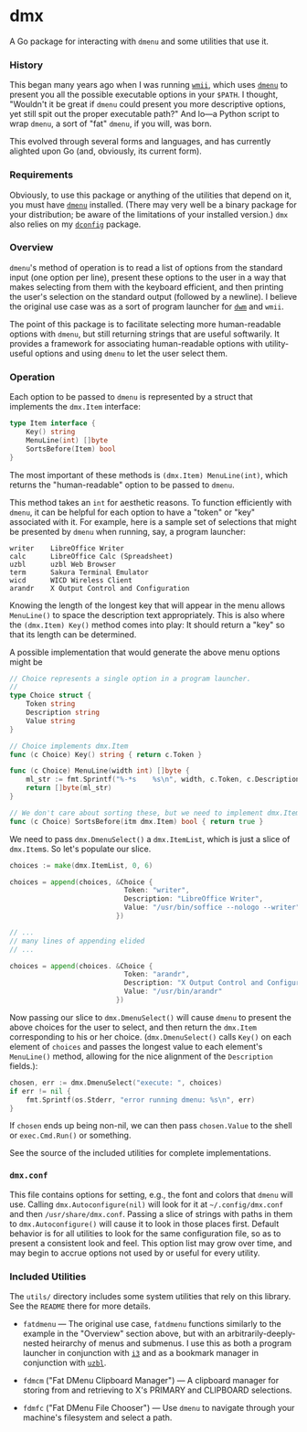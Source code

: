 # dmx

A Go package for interacting with `dmenu` and some utilities that use it.

### History

This began many years ago when I was running
[`wmii`](https://code.google.com/archive/p/wmii), which uses
[`dmenu`](http://tools.suckless.org/dmenu/) to present you all the possible
executable options in your `$PATH`. I thought, "Wouldn't it be great if `dmenu`
could present you more descriptive options, yet still spit out the proper
executable path?" And lo&mdash;a Python script to wrap `dmenu`, a sort of
"fat" `dmenu`, if you will, was born.

This evolved through several forms and languages, and has currently alighted
upon Go (and, obviously, its current form).

### Requirements

Obviously, to use this package or anything of the utilities that depend on it,
you must have [`dmenu`](http://tools.suckless.org/dmenu/) installed. (There
may very well be a binary package for your distribution; be aware of the
limitations of your installed version.) `dmx` also relies on my
[`dconfig`](https://github.com/d2718/dconfig/) package.

### Overview

`dmenu`'s method of operation is to read a list of options from the standard
input (one option per line), present these options to the user in a way that
makes selecting from them with the keyboard efficient, and then printing the
user's selection on the standard output (followed by a newline). I believe the
original use case was as a sort of program launcher for
[`dwm`](http://dwm.suckless.org/) and `wmii`.

The point of this package is to facilitate selecting more human-readable
options with `dmenu`, but still returning strings that are useful softwarily.
It provides a framework for associating human-readable options with
utility-useful options and using `dmenu` to let the user select them.

### Operation

Each option to be passed to `dmenu` is represented by a struct that implements
the ``dmx.Item`` interface:
```go
type Item interface {
    Key() string
    MenuLine(int) []byte
    SortsBefore(Item) bool
}
```
The most important of these methods is `(dmx.Item) MenuLine(int)`, which
returns the "human-readable" option to be passed to `dmenu`.

This method takes an `int` for aesthetic reasons. To function efficiently with
`dmenu`, it can be helpful for each option to have a "token" or "key"
associated with it. For example, here is a sample set of selections that
might be presented by `dmenu` when running, say, a program launcher:
```
writer    LibreOffice Writer
calc      LibreOffice Calc (Spreadsheet)
uzbl      uzbl Web Browser
term      Sakura Terminal Emulator
wicd      WICD Wireless Client
arandr    X Output Control and Configuration
```
Knowing the length of the longest key that will appear in the menu allows
`MenuLine()` to space the description text appropriately. This is also where
the `(dmx.Item) Key()` method comes into play: It should return a "key" so
that its length can be determined.

A possible implementation that would generate the above menu options might be

```go
// Choice represents a single option in a program launcher.
//
type Choice struct {
    Token string
    Description string
    Value string
}

// Choice implements dmx.Item
func (c Choice) Key() string { return c.Token }

func (c Choice) MenuLine(width int) []byte {
    ml_str := fmt.Sprintf("%-*s    %s\n", width, c.Token, c.Description)
    return []byte(ml_str)
}

// We don't care about sorting these, but we need to implement dmx.Item.
func (c Choice) SortsBefore(itm dmx.Item) bool { return true }
```

We need to pass `dmx.DmenuSelect()` a `dmx.ItemList`, which is just a
slice of `dmx.Item`s. So let's populate our slice.

```go
choices := make(dmx.ItemList, 0, 6)

choices = append(choices, &Choice {
                            Token: "writer",
                            Description: "LibreOffice Writer",
                            Value: "/usr/bin/soffice --nologo --writer",
                          })

// ...
// many lines of appending elided
// ...

choices = append(choices. &Choice {
                            Token: "arandr",
                            Description: "X Output Control and Configuration",
                            Value: "/usr/bin/arandr"
                          })
```

Now passing our slice to `dmx.DmenuSelect()` will cause `dmenu` to present 
the above choices for the user to select, and then return the `dmx.Item`
corresponding to his or her choice. (`dmx.DmenuSelect()` calls `Key()` on each
element of `choices` and passes the longest value to each element's
`MenuLine()` method, allowing for the nice alignment of the `Description`
fields.):

```go
chosen, err := dmx.DmenuSelect("execute: ", choices)
if err != nil {
    fmt.Sprintf(os.Stderr, "error running dmenu: %s\n", err)
}
```

If `chosen` ends up being non-nil, we can then pass `chosen.Value` to the
shell or `exec.Cmd.Run()` or something.

See the source of the included utilities for complete implementations.

### `dmx.conf`

This file contains options for setting, e.g., the font and colors that `dmenu`
will use. Calling `dmx.Autoconfigure(nil)` will look for it at
`~/.config/dmx.conf` and then `/usr/share/dmx.conf`. Passing a slice of
strings with paths in them to `dmx.Autoconfigure()` will cause it to look
in those places first. Default behavior is for all utilities to look for
the same configuration file, so as to present a consistent look and feel.
This option list may grow over time, and may begin to accrue options not
used by or useful for every utility.

### Included Utilities

The `utils/` directory includes some system utilities that rely on this
library. See the `README` there for more details.

  * `fatdmenu` &mdash; The original use case, `fatdmenu` functions similarly
    to the example in the "Overview" section above, but with an
    arbitrarily-deeply-nested heirarchy of menus and submenus. I use this
    as both a program launcher in conjunction with [`i3`](https://i3wm.org/)
    and as a bookmark manager in conjunction with
    [`uzbl`](https://www.uzbl.org/).
    
  * `fdmcm` ("Fat DMenu Clipboard Manager") &mdash; A clipboard manager for
    storing from and retrieving to X's PRIMARY and CLIPBOARD selections.

  * `fdmfc` ("Fat DMenu File Chooser") &mdash; Use `dmenu` to navigate through
    your machine's filesystem and select a path.
    

